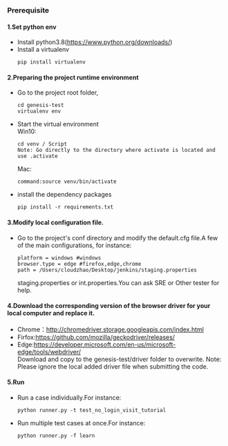 
### Prerequisite
#### 1.Set python env
+ Install python3.8(https://www.python.org/downloads/)
+ Install a virtualenv
    ```
    pip install virtualenv
    ```
#### 2.Preparing the project runtime environment
+ Go to the project root folder,
    ```
    cd genesis-test
    virtualenv env
    ```
+ Start the virtual environment  
  Win10:
    ```
    cd venv / Script
    Note: Go directly to the directory where activate is located and use .activate
    ```
    Mac:
    ```
    command:source venv/bin/activate
    ```
+ install the dependency packages
    ```
    pip install -r requirements.txt
    ```
#### 3.Modify local configuration file.
+ Go to the project's conf directory and modify the default.cfg file.A few of the main configurations, for instance:
    ```
    platform = windows #windows
    browser.type = edge #firefox,edge,chrome
    path = /Users/cloudzhao/Desktop/jenkins/staging.properties
    ```
    staging.properties or int.properties.You can ask SRE or Other tester for help.
#### 4.Download the corresponding version of the browser driver for your local computer and replace it.
+ Chrome：<http://chromedriver.storage.googleapis.com/index.html>  
+ Firfox:<https://github.com/mozilla/geckodriver/releases/>  
+ Edge:<https://developer.microsoft.com/en-us/microsoft-edge/tools/webdriver/>  
Download and copy to the genesis-test/driver folder to overwrite.
Note: Please ignore the local added driver file when submitting the code.
#### 5.Run
+ Run a case individually.For instance:
    ```
    python runner.py -t test_no_login_visit_tutorial 
    ```
+ Run multiple test cases at once.For instance:
    ```
    python runner.py -f learn
    ```